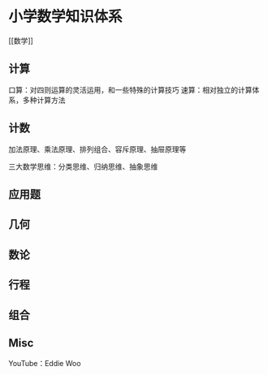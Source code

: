 # 小学数学知识体系

[[数学]]

## 计算

口算：对四则运算的灵活运用，和一些特殊的计算技巧
速算：相对独立的计算体系，多种计算方法

## 计数

加法原理、乘法原理、排列组合、容斥原理、抽屉原理等

三大数学思维：分类思维、归纳思维、抽象思维

## 应用题

## 几何

## 数论

## 行程

## 组合

## Misc

YouTube：Eddie Woo



